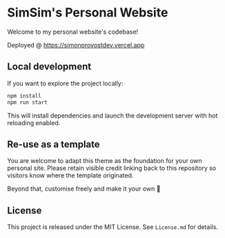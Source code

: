 # SimSim's Personal Website

Welcome to my personal website's codebase!

Deployed @ https://simonprovostdev.vercel.app

## Local development
If you want to explore the project locally:

```bash
npm install
npm run start
```

This will install dependencies and launch the development server with hot reloading enabled.

## Re-use as a template
You are welcome to adapt this theme as the foundation for your own personal site. 
Please retain visible credit linking back to this repository so visitors know where the template originated. 

Beyond that, customise freely and make it your own 🥳

## License
This project is released under the MIT License. See `License.md` for details.
